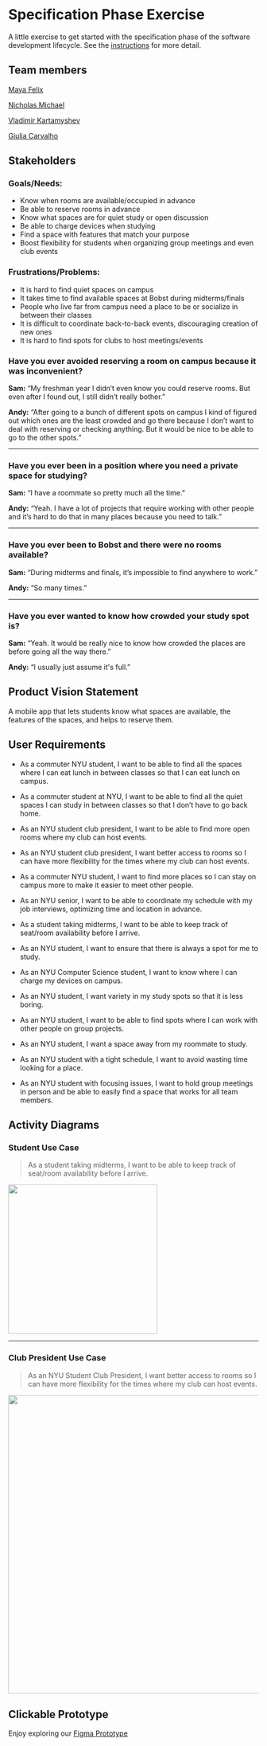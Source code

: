 # Specification Phase Exercise

A little exercise to get started with the specification phase of the software development lifecycle. See the [instructions](instructions.md) for more detail.

## Team members

[Maya Felix](https://github.com/mxf4596)

[Nicholas Michael](https://github.com/NMichael111)

[Vladimir Kartamyshev](https://github.com/lawaldemur)

[Giulia Carvalho](https://github.com/giulia-carvalho)

## Stakeholders

### Goals/Needs:

- Know when rooms are available/occupied in advance
- Be able to reserve rooms in advance
- Know what spaces are for quiet study or open discussion
- Be able to charge devices when studying
- Find a space with features that match your purpose
- Boost flexibility for students when organizing group meetings and even club events


### Frustrations/Problems:

- It is hard to find quiet spaces on campus
- It takes time to find available spaces at Bobst during midterms/finals
- People who live far from campus need a place to be or socialize in between their classes
- It is difficult to coordinate back-to-back events, discouraging creation of new ones
- It is hard to find spots for clubs to host meetings/events



### Have you ever avoided reserving a room on campus because it was inconvenient?

**Sam:** “My freshman year I didn’t even know you could reserve rooms. But even after I found out, I still didn’t really bother.”

**Andy:** “After going to a bunch of different spots on campus I kind of figured out which ones are the least crowded and go there because I don’t want to deal with reserving or checking anything. But it would be nice to be able to go to the other spots.”

---

### Have you ever been in a position where you need a private space for studying?

**Sam:** “I have a roommate so pretty much all the time.”

**Andy:** “Yeah. I have a lot of projects that require working with other people and it’s hard to do that in many places because you need to talk.”

---

### Have you ever been to Bobst and there were no rooms available?

**Sam:** “During midterms and finals, it’s impossible to find anywhere to work.”

**Andy:** “So many times.”

---

### Have you ever wanted to know how crowded your study spot is?

**Sam:** “Yeah. It would be really nice to know how crowded the places are before going all the way there.”

**Andy:** “I usually just assume it's full.”


## Product Vision Statement

A mobile app that lets students know what spaces are available, the features of the spaces, and helps to reserve them.

## User Requirements

- As a commuter NYU student, I want to be able to find all the spaces where I can eat lunch in between classes so that I can eat lunch on campus.

- As a commuter student at NYU, I want to be able to find all the quiet spaces I can study in between classes so that I don’t have to go back home.
  
- As an NYU student club president, I want to be able to find more open rooms where my club can host events.
  
- As an NYU student club president, I want better access to rooms so I can have more flexibility for the times where my club can host events.

- As a commuter NYU student, I want to find more places so I can stay on campus more to make it easier to meet other people.

- As an NYU senior, I want to be able to coordinate my schedule with my job interviews, optimizing time and location in advance.

- As a student taking midterms, I want to be able to keep track of seat/room availability before I arrive.
  
- As an NYU student, I want to ensure that there is always a spot for me to study.
  
- As an NYU Computer Science student, I want to know where I can charge my devices on campus.
  
- As an NYU student, I want variety in my study spots so that it is less boring.

- As an NYU student, I want to be able to find spots where I can work with other people on group projects.
  
- As an NYU student, I want a space away from my roommate to study.

- As an NYU student with a tight schedule, I want to avoid wasting time looking for a place.

- As an NYU student with focusing issues,  I want to hold group meetings in person and be able to easily find a space that works for all team members. 


## Activity Diagrams

### Student Use Case
> As a student taking midterms, I want to be able to keep track of seat/room availability before I arrive.

<img src="uml1.png" width="300">

---

### Club President Use Case
> As an NYU Student Club President, I want better access to rooms so I can have more flexibility for the times where my club can host events.

<img src="uml2.png" width="600">

## Clickable Prototype

Enjoy exploring our [Figma Prototype](https://www.figma.com/design/Fhjqlu5c6GndXRQpAqIF0z/Spot?node-id=21-166&t=NVW2p3uVcIXIUvMU-1)
